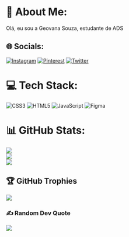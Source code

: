 # 💫 About Me:
Olá, eu sou a Geovana Souza, estudante de ADS


## 🌐 Socials:
[![Instagram](https://img.shields.io/badge/Instagram-%23E4405F.svg?logo=Instagram&logoColor=white)](https://instagram.com/geovana__souzah) [![Pinterest](https://img.shields.io/badge/Pinterest-%23E60023.svg?logo=Pinterest&logoColor=white)](https://pinterest.com/geovana__18) [![Twitter](https://img.shields.io/badge/Twitter-%231DA1F2.svg?logo=Twitter&logoColor=white)](https://twitter.com/Geovana__souzah) 

# 💻 Tech Stack:
![CSS3](https://img.shields.io/badge/css3-%231572B6.svg?style=flat-square&logo=css3&logoColor=white) ![HTML5](https://img.shields.io/badge/html5-%23E34F26.svg?style=flat-square&logo=html5&logoColor=white) ![JavaScript](https://img.shields.io/badge/javascript-%23323330.svg?style=flat-square&logo=javascript&logoColor=%23F7DF1E) 	![Figma](https://img.shields.io/badge/figma-%23F24E1E.svg?style=flat-square&logo=figma&logoColor=white)
# 📊 GitHub Stats:
![](https://github-readme-stats.vercel.app/api?username=geovanasouza18&theme=shades-of-purple&hide_border=true&include_all_commits=true&count_private=false)<br/>
![](https://github-readme-streak-stats.herokuapp.com/?user=geovanasouza18&theme=shades-of-purple&hide_border=true)<br/>
![](https://github-readme-stats.vercel.app/api/top-langs/?username=geovanasouza18&theme=shades-of-purple&hide_border=true&include_all_commits=true&count_private=false&layout=compact)

## 🏆 GitHub Trophies
![](https://github-profile-trophy.vercel.app/?username=geovanasouza18&theme=radical&no-frame=false&no-bg=false&margin-w=4)

### ✍️ Random Dev Quote
![](https://quotes-github-readme.vercel.app/api?type=horizontal&theme=tokyonight)

<!-- Proudly created with GPRM ( https://gprm.itsvg.in ) -->
